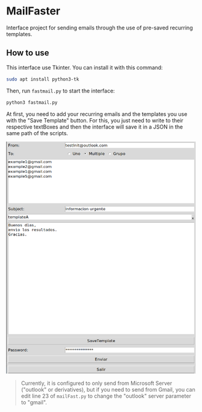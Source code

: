 # MailFaster
Interface project for sending emails through the use of pre-saved recurring templates.

## How to use

This interface use Tkinter. You can install it with this command:

```bash
sudo apt install python3-tk
```

Then, run `fastmail.py` to start the interface:

```bash
python3 fastmail.py
```

At first, you need to add your recurring emails and the templates you use with the "Save Template" button. For this, you just need to write to their respective textBoxes and then the interface will save it in a JSON in the same path of the scripts.

![image-20230324111427336](README.assets/image-20230324111427336.png)

> Currently, it is configured to only send from Microsoft Server ("outlook" or derivatives), but if you need to send from Gmail, you can edit line 23 of `mailFast.py` to change the "outlook" server parameter to "gmail".
